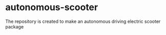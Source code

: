 # autonomous-scooter
The repository is created to make an autonomous driving electric scooter package
